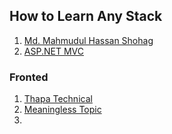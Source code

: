 ## How to Learn Any Stack 
1. [ Md. Mahmudul Hassan Shohag ](https://www.youtube.com/watch?v=gwtcc5KHWa0&t=628s)
2. [ASP.NET MVC ](https://www.youtube.com/@maheshpanhale8240/playlists)

### Fronted 
1. [ Thapa Technical ](https://www.youtube.com/watch?v=i701DGspTog&list=PLwGdqUZWnOp3Zk1tVHAnbw8vOTl4NHpg1)
2. [Meaningless Topic ](https://www.youtube.com/@meaninglesstopic/playlists)
3. 
